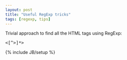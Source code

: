 ```yaml
---
layout: post
title: "Useful RegExp tricks"
tags: [regexp, tips]
---
```


Trivial approach to find all the HTML tags using RegExp:

<pre>
<[^>]*>
</pre>

{% include JB/setup %}